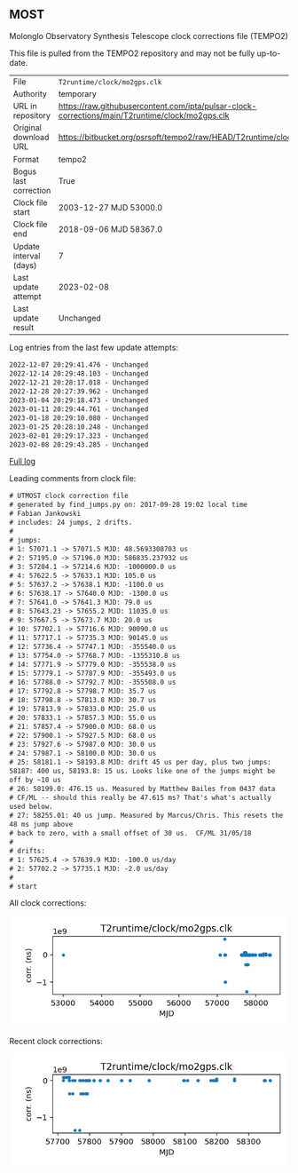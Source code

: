 
## MOST

Molonglo Observatory Synthesis Telescope clock corrections file (TEMPO2)

This file is pulled from the TEMPO2 repository and may not be fully
up-to-date.

|     |     |
|:--- |:--- |
| File | `T2runtime/clock/mo2gps.clk` |
| Authority | temporary |
| URL in repository | <https://raw.githubusercontent.com/ipta/pulsar-clock-corrections/main/T2runtime/clock/mo2gps.clk> |
| Original download URL | <https://bitbucket.org/psrsoft/tempo2/raw/HEAD/T2runtime/clock/mo2gps.clk> |
| Format | tempo2 |
| Bogus last correction | True |
| Clock file start | 2003-12-27 MJD 53000.0 |
| Clock file end | 2018-09-06 MJD 58367.0 |
| Update interval (days) | 7 |
| Last update attempt | 2023-02-08 |
| Last update result | Unchanged |

Log entries from the last few update attempts:
```
2022-12-07 20:29:41.476 - Unchanged
2022-12-14 20:29:48.103 - Unchanged
2022-12-21 20:28:17.018 - Unchanged
2022-12-28 20:27:39.962 - Unchanged
2023-01-04 20:29:18.473 - Unchanged
2023-01-11 20:29:44.761 - Unchanged
2023-01-18 20:29:10.080 - Unchanged
2023-01-25 20:28:10.248 - Unchanged
2023-02-01 20:29:17.323 - Unchanged
2023-02-08 20:29:43.285 - Unchanged
```
[Full log](https://raw.githubusercontent.com/ipta/pulsar-clock-corrections/main/log/T2runtime/clock/mo2gps.clk.log)

Leading comments from clock file:

    # UTMOST clock correction file
    # generated by find_jumps.py on: 2017-09-28 19:02 local time
    # Fabian Jankowski
    # includes: 24 jumps, 2 drifts.
    #
    # jumps:
    # 1: 57071.1 -> 57071.5 MJD: 48.5693308703 us
    # 2: 57195.0 -> 57196.0 MJD: 586835.237932 us
    # 3: 57204.1 -> 57214.6 MJD: -1000000.0 us
    # 4: 57622.5 -> 57633.1 MJD: 105.0 us
    # 5: 57637.2 -> 57638.1 MJD: -1100.0 us
    # 6: 57638.17 -> 57640.0 MJD: -1300.0 us
    # 7: 57641.0 -> 57641.3 MJD: 79.0 us
    # 8: 57643.23 -> 57655.2 MJD: 11035.0 us
    # 9: 57667.5 -> 57673.7 MJD: 20.0 us
    # 10: 57702.1 -> 57716.6 MJD: 90090.0 us
    # 11: 57717.1 -> 57735.3 MJD: 90145.0 us
    # 12: 57736.4 -> 57747.1 MJD: -355540.0 us
    # 13: 57754.0 -> 57768.7 MJD: -1355310.8 us
    # 14: 57771.9 -> 57779.0 MJD: -355538.0 us
    # 15: 57779.1 -> 57787.9 MJD: -355493.0 us
    # 16: 57788.0 -> 57792.7 MJD: -355508.0 us
    # 17: 57792.8 -> 57798.7 MJD: 35.7 us
    # 18: 57798.8 -> 57813.8 MJD: 30.7 us
    # 19: 57813.9 -> 57833.0 MJD: 25.0 us
    # 20: 57833.1 -> 57857.3 MJD: 55.0 us
    # 21: 57857.4 -> 57900.0 MJD: 68.0 us
    # 22: 57900.1 -> 57927.5 MJD: 68.0 us
    # 23: 57927.6 -> 57987.0 MJD: 30.0 us
    # 24: 57987.1 -> 58100.0 MJD: 30.0 us
    # 25: 58181.1 -> 58193.8 MJD: drift 45 us per day, plus two jumps: 58187: 400 us, 58193.8: 15 us. Looks like one of the jumps might be off by ~10 us
    # 26: 58199.0: 476.15 us. Measured by Matthew Bailes from 0437 data
    # CF/ML -- should this really be 47.615 ms? That's what's actually used below.
    # 27: 58255.01: 40 us jump. Measured by Marcus/Chris. This resets the 48 ms jump above
    # back to zero, with a small offset of 30 us.  CF/ML 31/05/18
    #
    # drifts:
    # 1: 57625.4 -> 57639.9 MJD: -100.0 us/day
    # 2: 57702.2 -> 57735.1 MJD: -2.0 us/day
    #
    # start



All clock corrections:

![plot of all clock corrections](mo2gps.clk.png "All corrections")

Recent clock corrections:

![plot of recent clock corrections](mo2gps.clk.short.png "Recent corrections")

